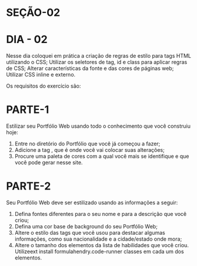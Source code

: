 # SEÇÃO-02

# DIA - 02

Nesse dia coloquei em prática a criação de regras de estilo para tags HTML utilizando o CSS;
Utilizar os seletores de tag, id e class para aplicar regras de CSS;
Alterar características da fonte e das cores de páginas web;
Utilizar CSS inline e externo.

Os requisitos do exercício são:

# PARTE-1
Estilizar seu Portfólio Web usando todo o conhecimento que você construiu hoje:

1. Entre no diretório do Portfólio que você já começou a fazer;
2. Adicione a tag <style></style>, que é onde você vai colocar suas alterações;
3. Procure uma paleta de cores com a qual você mais se identifique e que você pode gerar nesse site.

# PARTE-2
Seu Portfólio Web deve ser estilizado usando as informações a seguir:

1. Defina fontes diferentes para o seu nome e para a descrição que você criou;
2. Defina uma cor base de background do seu Portfólio Web;
3. Altere o estilo das tags que você usou para destacar algumas informações, como sua nacionalidade e a cidade/estado onde mora;
4. Altere o tamanho dos elementos da lista de habilidades que você criou. Utilizeext install formulahendry.code-runner classes em cada um dos elementos.